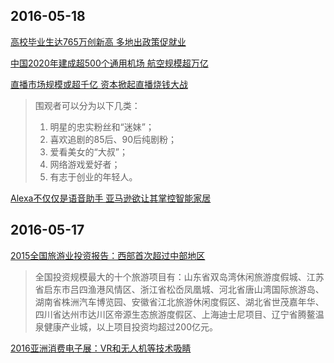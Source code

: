 ## 2016-05-18

[高校毕业生达765万创新高 多地出政策促就业](http://oversea.huanqiu.com/article/2016-05/8939895.html)

[中国2020年建成超500个通用机场 航空规模超万亿](http://finance.huanqiu.com/cjrd/2016-05/8944491.html)

[直播市场规模或超千亿 资本掀起直播烧钱大战](http://finance.huanqiu.com/ppgc/2016-05/8936516.html)

> 围观者可以分为以下几类：<br>
> 1. 明星的忠实粉丝和“迷妹”；<br>
> 2. 喜欢追剧的85后、90后纯剧粉；<br>
> 3. 爱看美女的“大叔”；<br>
> 4. 网络游戏爱好者；<br>
> 5. 有志于创业的年轻人。<br>

[Alexa不仅仅是语音助手 亚马逊欲让其掌控智能家居](http://tech.qq.com/a/20160518/018177.htm)

## 2016-05-17

[2015全国旅游业投资报告：西部首次超过中部地区](http://finance.huanqiu.com/zcjd/2016-05/8932104.html)

> 全国投资规模最大的十个旅游项目有：山东省双岛湾休闲旅游度假城、江苏省启东市吕四渔港风情区、浙江省松岙凤凰城、河北省唐山湾国际旅游岛、湖南省株洲汽车博览园、安徽省江北旅游休闲度假区、湖北省世茂嘉年华、四川省达州市达川区帝源生态旅游度假区、上海迪士尼项目、辽宁省腾鳌温泉健康产业城，以上项目投资均超过200亿元。

[2016亚洲消费电子展：VR和无人机等技术吸睛](http://tech.huanqiu.com/original/2016-05/8936237.html)
